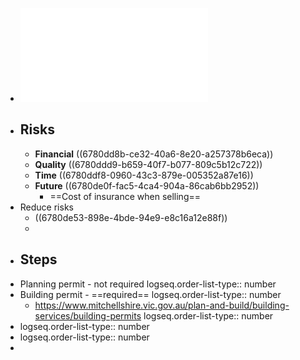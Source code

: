 - ![PRS-HAN-008-Owner-Builder-Information-and-Study-Guide.pdf](../assets/PRS-HAN-008-Owner-Builder-Information-and-Study-Guide_1736498537051_0.pdf)
- ## Risks
	- **Financial** ((6780dd8b-ce32-40a6-8e20-a257378b6eca))
	- **Quality** ((6780ddd9-b659-40f7-b077-809c5b12c722))
	- **Time** ((6780ddf8-0960-43c3-879e-005352a87e16))
	- **Future** ((6780de0f-fac5-4ca4-904a-86cab6bb2952))
		- ==Cost of insurance when selling==
- Reduce risks
	- ((6780de53-898e-4bde-94e9-e8c16a12e88f))
	-
- ## Steps
- Planning permit - not required
  logseq.order-list-type:: number
- Building permit - ==required== 
  logseq.order-list-type:: number
	- https://www.mitchellshire.vic.gov.au/plan-and-build/building-services/building-permits
	  logseq.order-list-type:: number
- logseq.order-list-type:: number
- logseq.order-list-type:: number
-